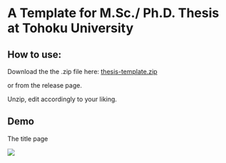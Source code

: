 # A Template for M.Sc./ Ph.D. Thesis at Tohoku University

## How to use:

Download the the .zip file here: [thesis-template.zip](https://github.com/thanhqtran/resources/blob/7433cced2d78a5051f7b42fe9bfdf182806b91c8/tohoku-thesis-template/tohoku-thesis-template.zip)

or from the release page.

Unzip, edit accordingly to your liking.

## Demo

The title page

![](https://i.imgur.com/KvsR450.jpg)